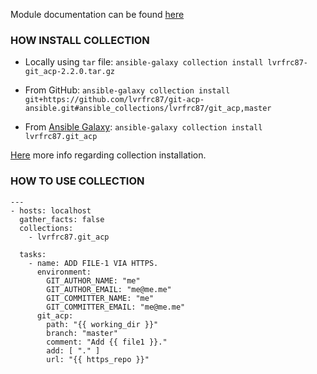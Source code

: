 Module documentation can be found [here](../../../README.md)

### HOW INSTALL COLLECTION

- Locally using `tar` file: `ansible-galaxy collection install lvrfrc87-git_acp-2.2.0.tar.gz`

- From GitHub: `ansible-galaxy collection install git+https://github.com/lvrfrc87/git-acp-ansible.git#ansible_collections/lvrfrc87/git_acp,master`

- From [Ansible Galaxy](https://galaxy.ansible.com/): `ansible-galaxy collection install lvrfrc87.git_acp`

[Here](https://docs.ansible.com/ansible/latest/galaxy/user_guide.html#installing-a-collection-from-galaxy) more info regarding collection installation.

### HOW TO USE COLLECTION

```
---
- hosts: localhost
  gather_facts: false
  collections:
    - lvrfrc87.git_acp

  tasks:
    - name: ADD FILE-1 VIA HTTPS.
      environment:
        GIT_AUTHOR_NAME: "me"
        GIT_AUTHOR_EMAIL: "me@me.me"
        GIT_COMMITTER_NAME: "me"
        GIT_COMMITTER_EMAIL: "me@me.me"
      git_acp:
        path: "{{ working_dir }}"
        branch: "master"
        comment: "Add {{ file1 }}."
        add: [ "." ]
        url: "{{ https_repo }}"
```
